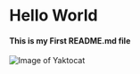 # Hello World
#### This is my First README.md file
![Image of Yaktocat](https://octodex.github.com/images/yaktocat.png)
